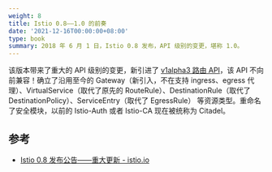 ```yaml
---
weight: 8
title: Istio 0.8——1.0 的前奏
date: '2021-12-16T00:00:00+08:00'
type: book
summary: 2018 年 6 月 1 日，Istio 0.8 发布，API 级别的变更，堪称 1.0。
---
```


该版本带来了重大的 API 级别的变更，新引进了 [v1alpha3 路由 API](https://istio.io/latest/zh/blog/2018/v1alpha3-routing/)，该 API 不向前兼容！确立了沿用至今的 Gateway（新引入，不在支持 ingress、egress 代理）、VirtualService（取代了原先的 RouteRule）、DestinationRule（取代了 DestinationPolicy）、ServiceEntry（取代了 EgressRule） 等资源类型。重命名了安全模块，以前的 Istio-Auth 或者 Istio-CA 现在被统称为 Citadel。

## 参考

- [Istio 0.8 发布公告——重大更新 - istio.io](https://istio.io/latest/zh/news/releases/0.x/announcing-0.8/)